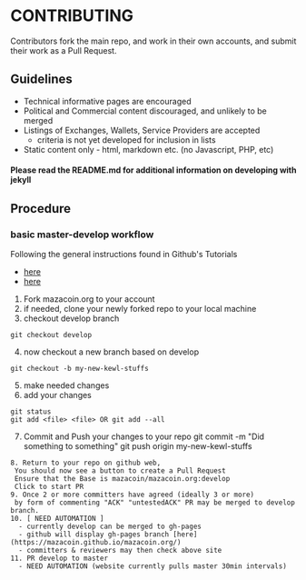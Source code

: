 # CONTRIBUTING

Contributors fork the main repo, and work in their own accounts, and
submit their work as a Pull Request.

## Guidelines

 - Technical informative pages are encouraged
 - Political and Commercial content discouraged, and unlikely to be merged
 - Listings of Exchanges, Wallets, Service Providers are accepted
    - criteria is not yet developed for inclusion in lists 
 - Static content only - html, markdown etc. (no Javascript, PHP, etc)
#### Please read the README.md for additional information on developing with jekyll


## Procedure 
### basic master-develop workflow
Following the general instructions found in Github's Tutorials
 - [here](https://help.github.com/articles/fork-a-repo/)
 - [here](https://help.github.com/articles/using-pull-requests/)

1. Fork mazacoin.org to your account
2. if needed, clone your newly forked repo to your local machine
3. checkout develop branch
  ```
  git checkout develop
  ```
4. now checkout a new branch based on develop
  ```
  git checkout -b my-new-kewl-stuffs
  ```
5. make needed changes
6. add your changes
  ```
  git status 
  git add <file> <file> OR git add --all 
  ```
7. Commit and Push your changes to your repo
  git commit -m "Did something to something"
  git push origin my-new-kewl-stuffs
  ```
8. Return to your repo on github web,
   You should now see a button to create a Pull Request
   Ensure that the Base is mazacoin/mazacoin.org:develop
   Click to start PR
9. Once 2 or more committers have agreed (ideally 3 or more) 
   by form of commenting "ACK" "untestedACK" PR may be merged to develop branch.
10. [ NEED AUTOMATION ]
    - currently develop can be merged to gh-pages 
    - github will display gh-pages branch [here](https://mazacoin.github.io/mazacoin.org/)
    - committers & reviewers may then check above site
11. PR develop to master
    - NEED AUTOMATION (website currently pulls master 30min intervals)
    
